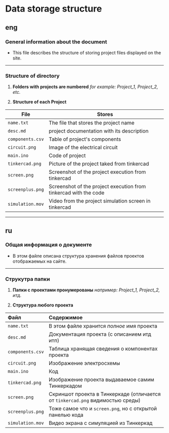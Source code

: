 # Data storage structure

## eng
### General information about the document
- This file describes the structure of storing project files displayed on the site.
---
###  Structure of directory
1. **Folders with projects are numbered** *for example: Project_1, Project_2, etc.*

2. **Structure of each Project**

| File | Stores |
| --- | --- |
| `name.txt` | The file that stores the project name |
| `desc.md` | project documentation with its description |
| `components.csv` | Table of project's components |
| `circuit.png` | Image of the electrical circuit |
| `main.ino` | Code of project |
| `tinkercad.png` | Picture of the project taked from tinkercad |
| `screen.png` | Screenshot of the project execution from tinkercad |
| `screenplus.png` | Screenshot of the project execution from tinkercad with the code |
| `simulation.mov` | Video from the project simulation screen in tinkercad |

---
## ru
### Общая информация о документе
- В этом файле описана структура хранения файлов проектов отображаемых на сайте.
---
###  Струкутра папки
1. **Папки с проектами пронумерованы** *например: Project_1, Project_2, итд.*

2. **Структура любого проекта**

| Файл | Содержимое |
| :--- | :--- |
| `name.txt` | В этом файле хранится *полное* имя проекта |
| `desc.md` | Документация проекта (с описанием итд итп) |
| `components.csv` | Таблица хранящая сведения о компонентах проекта |
| `circuit.png` | Изображение электросхемы |
| `main.ino` | Код |
| `tinkercad.png` | Изображение проекта выдаваемое самим Тинкеркадом |
| `screen.png` | Скриншот проекта в Тинкеркаде (отличается от `tinkercad.png` видимостью среды) |
| `screenplus.png` | Тоже самое что и `screen.png`, но с открытой панелью кода |
| `simulation.mov` | Видео экрана с симуляцией из Тинкеркад |